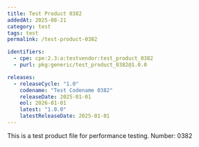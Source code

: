 ```yaml
---
title: Test Product 0382
addedAt: 2025-08-21
category: test
tags: test
permalink: /test-product-0382

identifiers:
  - cpe: cpe:2.3:a:testvendor:test_product_0382
  - purl: pkg:generic/test_product_0382@1.0.0

releases:
  - releaseCycle: "1.0"
    codename: "Test Codename 0382"
    releaseDate: 2025-01-01
    eol: 2026-01-01
    latest: "1.0.0"
    latestReleaseDate: 2025-01-01
---
```


This is a test product file for performance testing. Number: 0382
